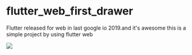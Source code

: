 # flutter_web_first_drawer
Flutter released for web in last google io 2019.and it's awesome this is a simple project by using flutter web

<img src="https://doc-00-b8-docs.googleusercontent.com/docs/securesc/pv2uqo8cql27m28krts7nduipj74rbem/t7v8425mhapu0hljdic67r21nnfe5p46/1557655200000/14988409887777307236/14988409887777307236/1QZGurMi4ddSIuDS2Hz-qeYoXWBBKI9I8?e=download&nonce=s219fav7sg832&user=14988409887777307236&hash=otqmp8nmkff31cj85evplqq" />
